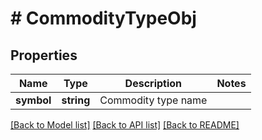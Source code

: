 # # CommodityTypeObj

## Properties

Name | Type | Description | Notes
------------ | ------------- | ------------- | -------------
**symbol** | **string** | Commodity type name |

[[Back to Model list]](../../README.md#models) [[Back to API list]](../../README.md#endpoints) [[Back to README]](../../README.md)
